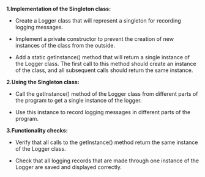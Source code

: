 __1.Implementation of the Singleton class:__
* Create a Logger class that will represent a singleton for recording logging messages.

* Implement a private constructor to prevent the creation of new instances of the class from the outside.

* Add a static getInstance() method that will return a single instance of the Logger class. The first call to this method should create an instance of the class, and all subsequent calls should return the same instance.

__2.Using the Singleton class:__

* Call the getInstance() method of the Logger class from different parts of the program to get a single instance of the logger.

* Use this instance to record logging messages in different parts of the program.

__3.Functionality checks:__

* Verify that all calls to the getInstance() method return the same instance of the Logger class.

* Check that all logging records that are made through one instance of the Logger are saved and displayed correctly.
